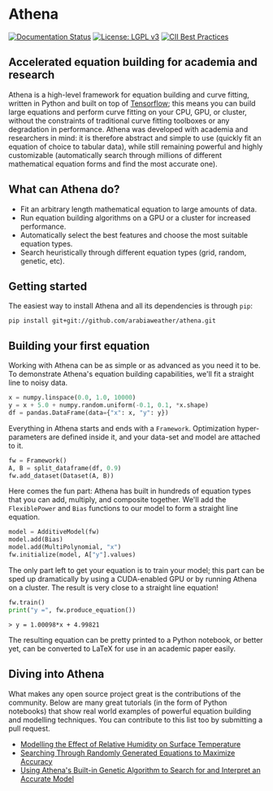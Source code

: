 # Athena
[![Documentation Status](https://readthedocs.org/projects/arabiaweather-athena/badge/?version=latest)](http://arabiaweather-athena.readthedocs.io/en/latest/?badge=latest) 
[![License: LGPL v3](https://img.shields.io/badge/License-LGPL%20v3-blue.svg)](http://www.gnu.org/licenses/lgpl-3.0)
[![CII Best Practices](https://bestpractices.coreinfrastructure.org/projects/1626/badge)](https://bestpractices.coreinfrastructure.org/projects/1626)

## Accelerated equation building for academia and research
Athena is a high-level framework for equation building and curve fitting, written in Python and built on top of [Tensorflow](https://github.com/tensorflow/tensorflow); this means you can build large equations and perform curve fitting on your CPU, GPU, or cluster, without the constraints of traditional curve fitting toolboxes or any degradation in performance. Athena was developed with academia and researchers in mind: it is therefore abstract and simple to use (quickly fit an equation of choice to tabular data), while still remaining powerful and highly customizable (automatically search through millions of different mathematical equation forms and find the most accurate one).
## What can Athena do?

* Fit an arbitrary length mathematical equation to large amounts of data.
* Run equation building algorithms on a GPU or a cluster for increased performance.
* Automatically select the best features and choose the most suitable equation types.
* Search heuristically through different equation types (grid, random, genetic, etc).

## Getting started
The easiest way to install Athena and all its dependencies is through `pip`:

```
pip install git+git://github.com/arabiaweather/athena.git
```

## Building your first equation

Working with Athena can be as simple or as advanced as you need it to be. To demonstrate Athena's equation building capabilities, we'll fit a straight line to noisy data.
```python
x = numpy.linspace(0.0, 1.0, 10000)
y = x + 5.0 + numpy.random.uniform(-0.1, 0.1, *x.shape)
df = pandas.DataFrame(data={"x": x, "y": y})
```

Everything in Athena starts and ends with a `Framework`. Optimization hyper-parameters are defined inside it, and your data-set and model are attached to it.
```python
fw = Framework()
A, B = split_dataframe(df, 0.9)
fw.add_dataset(Dataset(A, B))
```

Here comes the fun part: Athena has built in hundreds of equation types that you can add, multiply, and composite together. We'll add the `FlexiblePower` and `Bias` functions to our model to form a straight line equation.
```python
model = AdditiveModel(fw)
model.add(Bias)
model.add(MultiPolynomial, "x")
fw.initialize(model, A["y"].values)
```

The only part left to get your equation is to train your model; this part can be sped up dramatically by using a CUDA-enabled GPU or by running Athena on a cluster. The result is very close to a straight line equation!
```python
fw.train()
print("y =", fw.produce_equation())
```

```
> y = 1.00098*x + 4.99821
```
The resulting equation can be pretty printed to a Python notebook, or better yet, can be converted to LaTeX for use in an academic paper easily.

## Diving into Athena

What makes any open source project great is the contributions of the community. Below are many great tutorials (in the form of Python notebooks) that show real world examples of powerful equation building and modelling techniques. You can contribute to this list too by submitting a pull request.

* [Modelling the Effect of Relative Humidity on Surface Temperature](https://github.com/arabiaweather/athena/blob/master/notebooks/temperature.ipynb)
* [Searching Through Randomly Generated Equations to Maximize Accuracy](https://github.com/arabiaweather/athena/blob/master/notebooks/searching.ipynb)
* [Using Athena's Built-in Genetic Algorithm to Search for and Interpret an Accurate Model](https://github.com/arabiaweather/athena/blob/master/notebooks/genetic.ipynb)
